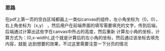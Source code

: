### 思路

在pdf上第一页的空白区域都画上一类似canvas的组件，左小角坐标为（0，0），右上角坐标为（x,y）
，然后用户在前端界面的填写需要填充的文字，传到后端，后端通过计算出这些字在canvas中所占的高度，然后重新
计算左小角的坐标，计算方式为：(0,x-width),这个就是计算后的左小角的坐标，然后通过该坐标去填充内容，就能
达到想要的效果，不过这里需要注意一下分页的情况